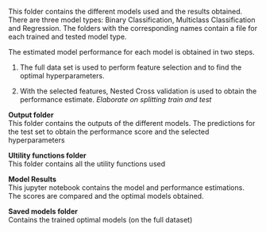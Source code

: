 This folder contains the different models used and the results obtained. There are three model types: Binary Classification, Multiclass Classification and Regression. The folders with the corresponding names contain a file for each trained and tested model type. 

The estimated model performance for each model is obtained in two steps. 

1. The full data set is used to perform feature selection and to find the optimal hyperparameters.

2. With the selected features, Nested Cross validation is used to obtain the performance estimate. *Elaborate on splitting train and test*

**Output folder** <br>
This folder contains the outputs of the different models. The predictions for the test set to obtain the performance score and the selected hyperparameters

**Ultility functions folder** <br>
This folder contains all the utility functions used

**Model Results** <br>
This jupyter notebook contains the model and performance estimations. The scores are compared and the optimal models obtained.

**Saved models folder** <br>
Contains the trained optimal models (on the full dataset)

